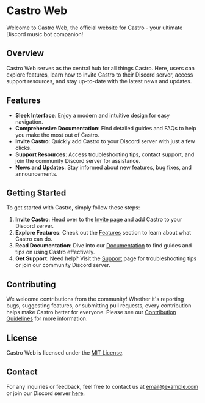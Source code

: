 <h1 id="castro-web">Castro Web</h1>
<p>Welcome to Castro Web, the official website for Castro - your ultimate Discord music bot companion!</p>
<h2 id="overview">Overview</h2>
<p>Castro Web serves as the central hub for all things Castro. Here, users can explore features, learn how to invite Castro to their Discord server, access support resources, and stay up-to-date with the latest news and updates.</p>
<h2 id="features">Features</h2>
<ul>
<li><strong>Sleek Interface</strong>: Enjoy a modern and intuitive design for easy navigation.</li>
<li><strong>Comprehensive Documentation</strong>: Find detailed guides and FAQs to help you make the most out of Castro.</li>
<li><strong>Invite Castro</strong>: Quickly add Castro to your Discord server with just a few clicks.</li>
<li><strong>Support Resources</strong>: Access troubleshooting tips, contact support, and join the community Discord server for assistance.</li>
<li><strong>News and Updates</strong>: Stay informed about new features, bug fixes, and announcements.</li>
</ul>
<h2 id="getting-started">Getting Started</h2>
<p>To get started with Castro, simply follow these steps:</p>
<ol>
<li><strong>Invite Castro</strong>: Head over to the <a href="#">Invite page</a> and add Castro to your Discord server.</li>
<li><strong>Explore Features</strong>: Check out the <a href="#features">Features</a> section to learn about what Castro can do.</li>
<li><strong>Read Documentation</strong>: Dive into our <a href="#documentation">Documentation</a> to find guides and tips on using Castro effectively.</li>
<li><strong>Get Support</strong>: Need help? Visit the <a href="#support">Support</a> page for troubleshooting tips or join our community Discord server.</li>
</ol>
<h2 id="contributing">Contributing</h2>
<p>We welcome contributions from the community! Whether it&#39;s reporting bugs, suggesting features, or submitting pull requests, every contribution helps make Castro better for everyone. Please see our <a href="CONTRIBUTING.md">Contribution Guidelines</a> for more information.</p>
<h2 id="license">License</h2>
<p>Castro Web is licensed under the <a href="LICENSE">MIT License</a>.</p>
<h2 id="contact">Contact</h2>
<p>For any inquiries or feedback, feel free to contact us at <a href="mailto:email@example.com">email@example.com</a> or join our Discord server <a href="#">here</a>.</p>
